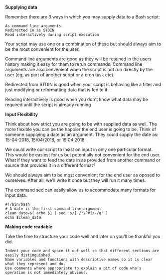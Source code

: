 **Supplying data**

Remember there are 3 ways in which you may supply data to a Bash script:

    As command line arguments
    Redirected in as STDIN
    Read interactively during script execution

Your script may use one or a combination of these but should always aim to be the most convenient for the user.

Command line arguments are good as they will be retained in the users history making it easy for them to rerun commands. Command line arguments are also convenient when the script is not run directly by the user (eg, as part of another script or a cron task etc).

Redirected from STDIN is good when your script is behaving like a filter and just modifying or reformatting data that is fed to it.

Reading interactively is good when you don't know what data may be required until the script is already running

**Input Flexibility**

Think about how strict you are going to be with supplied data as well. The more flexible you can be the happier the end user is going to be. Think of someone supplying a date as an argument. They could supply the date as:
15-04-2018, 15/04/2018, or 15:04:2018.

We could write our script to insist on input in only one particular format. This would be easiest for us but potentially not convenient for the end user. What if they want to feed the date in as provided from another command or source that provides it in a different format?

We should always aim to be most convenient for the end user as oposed to ourselves. After all, we'll write it once but they will run it many times.

The command sed can easily allow us to accommodate many formats for input data.

    #!/bin/bash
    # A date is the first command line argument
    clean_date=$( echo $1 | sed 's/[ /:\^#]/-/g' )
    echo $clean_date

**Making code readable**

Take the time to structure your code well and later on you'll be thankful you did.

    Indent your code and space it out well so that different sections are easily distinguished.
    Name variables and functions with descriptive names so it is clear what they represent and do.
    Use comments where appropriate to explain a bit of code who's operation is not immediately obvious.

